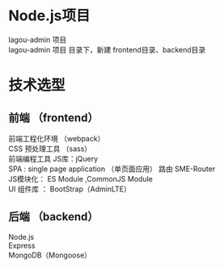 # Node.js项目   
lagou-admin 项目  
lagou-admin 项目 目录下，新建 frontend目录、backend目录  

# 技术选型
## 前端 （frontend）  
前端工程化环境 （webpack）  
CSS 预处理工具 （sass）  
前端编程工具 JS库：jQuery  
SPA : single page application （单页面应用） 路由 SME-Router  
JS模块化： ES Module ,CommonJS Module  
UI 组件库 ： BootStrap（AdminLTE）  


## 后端 （backend）
Node.js  
Express  
MongoDB（Mongoose）  
